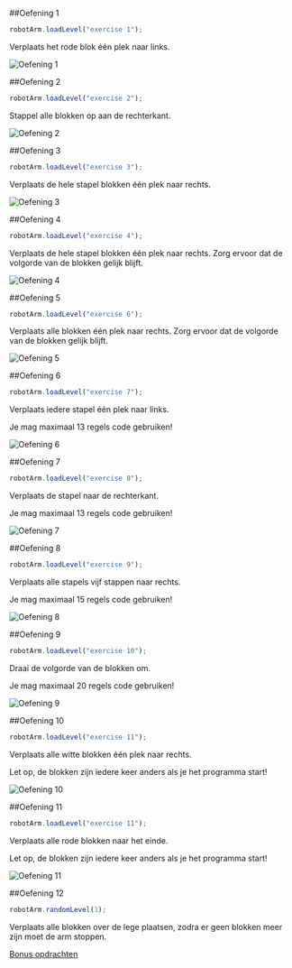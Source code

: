 ##Oefening 1
```javascript
robotArm.loadLevel("exercise 1");
```
Verplaats het rode blok één plek naar links.

![Oefening 1](readme/exercise1.png)

##Oefening 2
```javascript
robotArm.loadLevel("exercise 2");
```
Stappel alle blokken op aan de rechterkant.

![Oefening 2](readme/exercise2.png)

##Oefening 3
```javascript
robotArm.loadLevel("exercise 3");
```
Verplaats de hele stapel blokken één plek naar rechts.

![Oefening 3](readme/exercise3.png)

##Oefening 4
```javascript
robotArm.loadLevel("exercise 4");
```
Verplaats de hele stapel blokken één plek naar rechts. Zorg ervoor dat de volgorde van de blokken gelijk blijft.

![Oefening 4](readme/exercise4.png)

##Oefening 5
```javascript
robotArm.loadLevel("exercise 6");
```
Verplaats alle blokken één plek naar rechts. Zorg ervoor dat de volgorde van de blokken gelijk blijft. 

![Oefening 5](readme/exercise6.png)

##Oefening 6
```javascript
robotArm.loadLevel("exercise 7");
```
Verplaats iedere stapel één plek naar links.

Je mag maximaal 13 regels code gebruiken!

![Oefening 6](readme/exercise7.png)

##Oefening 7
```javascript
robotArm.loadLevel("exercise 8");
```
Verplaats de stapel naar de rechterkant.

Je mag maximaal 13 regels code gebruiken!

![Oefening 7](readme/exercise8.png)

##Oefening 8
```javascript
robotArm.loadLevel("exercise 9");
```
Verplaats alle stapels vijf stappen naar rechts.

Je mag maximaal 15 regels code gebruiken!

![Oefening 8](readme/exercise9.png)

##Oefening 9
```javascript
robotArm.loadLevel("exercise 10");
```
Draai de volgorde van de blokken om.

Je mag maximaal 20 regels code gebruiken!

![Oefening 9](readme/exercise10.png)

##Oefening 10
```javascript
robotArm.loadLevel("exercise 11");
```
Verplaats alle witte blokken één plek naar rechts. 

Let op, de blokken zijn iedere keer anders als je het programma start!

![Oefening 10](readme/exercise11.png)

##Oefening 11
```javascript
robotArm.loadLevel("exercise 11");
```
Verplaats alle rode blokken naar het einde.

Let op, de blokken zijn iedere keer anders als je het programma start!

![Oefening 11](readme/exercise12.png)

##Oefening 12
```javascript
robotArm.randomLevel(1);
```
Verplaats alle blokken over de lege plaatsen, zodra er geen blokken meer zijn moet de arm stoppen.

[Bonus opdrachten](https://www.dropbox.com/s/7q4o3xboi5whgop/RobotArm%20Puzzels.docx?dl=0)

